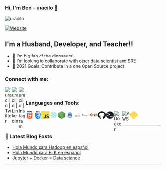 ###   Hi, I'm Ben -  [uracilo][website] 👋
<img src="https://komarev.com/ghpvc/?username=uracilo" alt="uracilo" />

[![Website](https://img.shields.io/website?label=datatobsn.com&style=for-the-badge&url=http%3A%2F%2Fdatatobsn.com)](http://datatobsn.com)


## I'm a Husband, Developer, and Teacher!!

- 🌱 I’m big fan of the dinosaurs! 
- 👯 I’m looking to collaborate with other data scientist and SRE
- 🥅 2021 Goals: Contribute in a one Open Source project

### Connect with me:

[<img align="left" alt="uracilo | Twitter" width="22px" src="https://cdn.jsdelivr.net/npm/simple-icons@v3/icons/kaggle.svg" />][kaggle]
[<img align="left" alt="uracilo | LinkedIn" width="22px" src="https://cdn.jsdelivr.net/npm/simple-icons@v3/icons/linkedin.svg" />][linkedin]
[<img align="left" alt="uracilo | Instagram" width="22px" src="https://cdn.jsdelivr.net/npm/simple-icons@v3/icons/medium.svg" />][medium]

<br />

### Languages and Tools:

[<img align="left" alt="HTML5" width="26px" src="https://raw.githubusercontent.com/github/explore/80688e429a7d4ef2fca1e82350fe8e3517d3494d/topics/html/html.png" />][website]
[<img align="left" alt="CSS3" width="26px" src="https://raw.githubusercontent.com/github/explore/80688e429a7d4ef2fca1e82350fe8e3517d3494d/topics/css/css.png" />][website]
[<img align="left" alt="JavaScript" width="26px" src="https://raw.githubusercontent.com/github/explore/80688e429a7d4ef2fca1e82350fe8e3517d3494d/topics/javascript/javascript.png" />][website]
[<img align="left" alt="React" width="26px" src="https://raw.githubusercontent.com/github/explore/80688e429a7d4ef2fca1e82350fe8e3517d3494d/topics/react/react.png" />][website]
[<img align="left" alt="Node.js" width="26px" src="https://raw.githubusercontent.com/github/explore/80688e429a7d4ef2fca1e82350fe8e3517d3494d/topics/nodejs/nodejs.png" />][website]
[<img align="left" alt="SQL" width="26px" src="https://raw.githubusercontent.com/github/explore/80688e429a7d4ef2fca1e82350fe8e3517d3494d/topics/sql/sql.png" />][website]
[<img align="left" alt="MySQL" width="26px" src="https://raw.githubusercontent.com/github/explore/80688e429a7d4ef2fca1e82350fe8e3517d3494d/topics/mysql/mysql.png" />][website]
[<img align="left" alt="MongoDB" width="26px" src="https://raw.githubusercontent.com/github/explore/80688e429a7d4ef2fca1e82350fe8e3517d3494d/topics/mongodb/mongodb.png" />][website]
[<img align="left" alt="Git" width="26px" src="https://raw.githubusercontent.com/github/explore/80688e429a7d4ef2fca1e82350fe8e3517d3494d/topics/git/git.png" />][website]
[<img align="left" alt="GitHub" width="26px" src="https://raw.githubusercontent.com/github/explore/78df643247d429f6cc873026c0622819ad797942/topics/github/github.png" />][website]
[<img align="left" alt="Terminal" width="26px" src="https://raw.githubusercontent.com/github/explore/80688e429a7d4ef2fca1e82350fe8e3517d3494d/topics/terminal/terminal.png" />][website]
[<img align="left" alt="Docker" width="26px" src="https://devicons.github.io/devicon/devicon.git/icons/docker/docker-original-wordmark.svg" />][website]
[<img align="left" alt="AWS" width="26px" src="https://devicons.github.io/devicon/devicon.git/icons/amazonwebservices/amazonwebservices-original-wordmark.svg" />][website]
[<img align="left" alt="python" width="26px" src="https://github.com/devicons/devicon/blob/master/icons/python/python-plain.svg" />][website]



<br />
<br />

---


### 📕 Latest Blog Posts

<!-- BLOG-POST-LIST:START -->
- [Hola Mundo para Hadoop en español](...)
- [Hola Mundo para ELK en español](...)
- [Jupyter + Docker = Data science](https://medium.com/@benjamin.casazza/jupyter-docker-data-science-5b9b7c6ba726)
<!-- BLOG-POST-LIST:END -->

---


[website]: http://datatobsn.com
[kaggle]: https://www.kaggle.com/uracilo
[linkedin]: https://www.linkedin.com/in/benjamin-casazza-6079ab11a/
[medium]: https://medium.com/@benjamin.casazza
